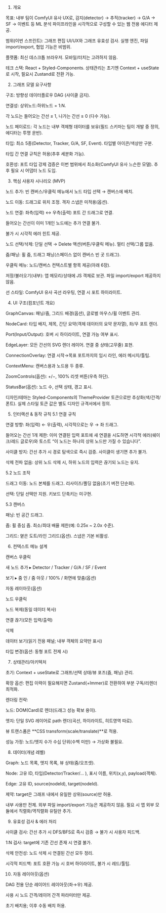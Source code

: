 1. 개요

목표: 내부 팀이 ComfyUI 유사 UX로, 감지(detector) → 추적(tracker) → G/A → SF → 이벤트 등 ML 분석 파이프라인을 시각적으로 구성할 수 있는 웹 전용 에디터 제공.

범위(이번 스프린트): 그래프 편집 UI/UX와 그래프 유효성 검사. 실행 엔진, 파일 import/export, 협업 기능은 비범위.

플랫폼: 최신 데스크톱 브라우저. 모바일/터치는 고려하지 않음.

테크 스택: React + Styled-Components. 상태관리는 초기엔 Context + useState로 시작, 필요시 Zustand로 전환 가능.

2. 그래프 모델 요구사항

구조: 방향성 데이터플로우 DAG (사이클 금지).

연결성: 상위노드:하위노드 = 1:N.

각 노드는 들어오는 간선 ≤ 1, 나가는 간선 ≥ 0 (다수 가능).

노드 페이로드: 각 노드는 내부 객체형 데이터를 보유(필드 스키마는 팀이 개발 중 정의, 에디터는 투명 운반).

타입: 최소 5종(Detector, Tracker, G/A, SF, Event). 타입별 아이콘/색상만 구분.

타입 간 연결 규칙은 허용(추후 세분화 가능).

호환성: 포트 타입 강제 검증은 이번 범위에서 최소화(ComfyUI 유사 느슨한 모델). 추후 필요 시 어댑터 노드 도입.

3. 핵심 사용자 시나리오 (MVP)

노드 추가: 빈 캔버스/우클릭 메뉴에서 노드 타입 선택 → 캔버스에 배치.

노드 이동: 드래그로 위치 조정. 격자 스냅은 미적용(옵션).

노드 연결: 좌측(입력) ↔ 우측(출력) 포트 간 드래그로 연결.

들어오는 간선이 이미 1개인 노드에는 추가 연결 불가.

불가 시 시각적 에러 힌트 제공.

노드 선택/삭제: 단일 선택 → Delete 액션(버튼/우클릭 메뉴). 멀티 선택/그룹 없음.

줌/패닝: 휠 줌, 드래그 패닝(스페이스 없이 캔버스 빈 곳 드래그).

우클릭 메뉴: 노드/캔버스 컨텍스트별 항목 제공(아래 6장).

저장/불러오기(내부): 앱 메모리/상태에 JS 객체로 보관. 파일 import/export 제공하지 않음.

선 스타일: ComfyUI 유사 곡선 라우팅, 연결 시 포트 하이라이트.

4. UI 구조(컴포넌트 개요)

GraphCanvas: 패닝/줌, 그리드 배경(옵션), 글로벌 마우스/휠 이벤트 관리.

NodeCard: 타입 배지, 제목, 간단 요약(객체 데이터의 요약 문자열), 좌/우 포트 렌더.

Port(Input/Output): 호버 시 하이라이트, 연결 가능 여부 표시.

EdgeLayer: 모든 간선의 SVG 렌더 레이어. 연결 중 상태(고무줄) 표현.

ConnectionOverlay: 연결 시작→목표 포트까지의 임시 라인, 에러 메시지/툴팁.

ContextMenu: 캔버스용과 노드용 두 종류.

ZoomControls(옵션): +/−, 100% 리셋 버튼(우측 하단).

StatusBar(옵션): 노드 수, 선택 상태, 경고 표시.

디자인/테마는 Styled-Components의 ThemeProvider 토큰으로만 추상화(색/간격/폰트). 실제 스타일 토큰 값은 별도 디자인 규격서에서 정의.

5. 인터랙션 & 동작 규칙
   5.1 연결 규칙

연결 방향: 좌(입력) ← 우(출력), 시각적으로는 우 → 좌 드래그.

들어오는 간선 1개 제한: 이미 연결된 입력 포트에 새 연결을 시도하면 시각적 에러(쉐이크/레드 글로우)와 토스트 “이 노드는 하나의 상위 노드만 가질 수 있습니다”.

사이클 방지: 간선 추가 시 경로 탐색으로 즉시 검증. 사이클이 생기면 추가 불가.

삭제 전파 없음: 상위 노드 삭제 시, 하위 노드의 입력은 끊기되 노드는 유지.

5.2 노드 조작

드래그 이동: 노드 본체를 드래그. 리사이즈/폴딩 없음(초기 버전 단순화).

선택: 단일 선택만 지원. 키보드 단축키는 미구현.

5.3 캔버스

패닝: 빈 공간 드래그.

줌: 휠 중심 줌. 최소/최대 배율 제한(예: 0.25x ~ 2.0x 수준).

그리드: 옅은 도트/라인 그리드(옵션). 스냅은 기본 비활성.

6. 컨텍스트 메뉴 설계

캔버스 우클릭

새 노드 추가 ▸ Detector / Tracker / G/A / SF / Event

보기 ▸ 줌 인 / 줌 아웃 / 100% / 화면에 맞춤(옵션)

자동 레이아웃(옵션)

노드 우클릭

노드 복제(동일 데이터 복사)

연결 끊기(모든 입력/출력)

삭제

데이터 보기(읽기 전용 패널; 내부 객체의 요약만 표시)

타입 변경(옵션: 동형 포트 전제 시)

7. 상태관리/아키텍처

초기: Context + useState로 그래프/선택 상태/뷰 포즈(줌, 패닝) 관리.

확장 옵션: 편집 이력이 필요해지면 Zustand(+Immer)로 전환하여 부분 구독/리렌더 최적화.

렌더링 전략:

노드: DOM(Card)로 렌더(드래그 성능 확보 용이).

엣지: 단일 SVG 레이어로 path 렌더(곡선, 하이라이트, 히트영역 따로).

뷰 트랜스폼은 **CSS transform(scale/translate)**로 적용.

성능 가정: 노드/엣지 수가 수십 단위(수백 미만) → 가상화 불필요.

8. 데이터(개념 레벨)

Graph: 노드 목록, 엣지 목록, 뷰 상태(줌/오프셋).

Node: 고유 ID, 타입(Detector/Tracker/… ), 표시 이름, 위치(x,y), payload(객체).

Edge: 고유 ID, source(nodeId), target(nodeId).

제약: target은 그래프 내에서 유일한 상위(source)만 허용.

내부 사용만 전제. 외부 파일 import/export 기능은 제공하지 않음. 필요 시 앱 외부 모듈에서 직렬화/역직렬화 유틸만 추가.

9. 유효성 검사 & 에러 처리

사이클 검사: 간선 추가 시 DFS/BFS로 즉시 검증 → 불가 시 사용자 피드백.

1:N 검사: target에 기존 간선 존재 시 연결 불가.

삭제 안전성: 노드 삭제 시 연결된 간선 모두 정리.

시각적 피드백: 포트 호환 가능 시 호버 하이라이트, 불가 시 레드/툴팁.

10. 자동 레이아웃(옵션)

DAG 전용 단순 레이어드 레이아웃(좌→우) 제공.

사용 시 노드 간격/레이어 간격 파라미터만 제공.

초기 배치용; 이후 수동 배치 허용.
